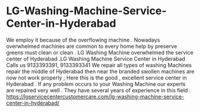 # LG-Washing-Machine-Service-Center-in-Hyderabad
We employ it because of the overflowing machine . Nowadays overwhelmed machines are common to every home help by preserve greens must clean or clean . LG Washing Machine overwhelmed the service center of Hyderabad .LG Washing Machine Service Center in Hyderabad Calls us 9133393391, 9133393341  We repair all types of washing Machines repair the middle of Hyderabad then near the branded swollen machines are now not work properly ; Here this is the good , excellent service center in Hyderabad . If any problem occurs to your Washing Machine our experts are repaired very well . They have several years of experience in this field . https://lgservicecentercustomercare.com/lg-washing-machine-service-center-in-hyderabad/
